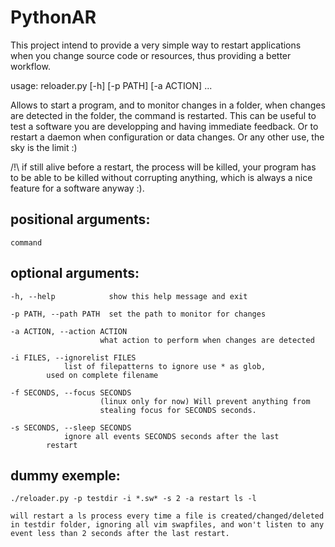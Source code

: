PythonAR
========

This project intend to provide a very simple way to restart applications
when you change source code or resources, thus providing a better workflow.

usage: reloader.py [-h] [-p PATH] [-a ACTION] ...

Allows to start a program, and to monitor changes in a folder, when changes
are detected in the folder, the command is restarted. This can be useful to
test a software you are developping and having immediate feedback. Or to
restart a daemon when configuration or data changes. Or any other use, the sky
is the limit :)

/!\ if still alive before a restart, the process will be killed, your
program has to be able to be killed without corrupting anything, which is
always a nice feature for a software anyway :).

positional arguments:
---------------------

    command

optional arguments:
-------------------

    -h, --help            show this help message and exit

    -p PATH, --path PATH  set the path to monitor for changes

    -a ACTION, --action ACTION
                        what action to perform when changes are detected

    -i FILES, --ignorelist FILES
    			list of filepatterns to ignore use * as glob,
			used on complete filename

    -f SECONDS, --focus SECONDS
                        (linux only for now) Will prevent anything from
                        stealing focus for SECONDS seconds.

    -s SECONDS, --sleep SECONDS
    			ignore all events SECONDS seconds after the last
			restart

dummy exemple:
--------------

	./reloader.py -p testdir -i *.sw* -s 2 -a restart ls -l

    will restart a ls process every time a file is created/changed/deleted
    in testdir folder, ignoring all vim swapfiles, and won't listen to any
    event less than 2 seconds after the last restart.
